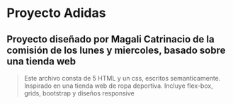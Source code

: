 # Proyecto Adidas

## Proyecto diseñado por Magali Catrinacio de la comisión de los lunes y miercoles, basado sobre una tienda web

> Este archivo consta de 5 HTML  y un css, escritos semanticamente. Inspirado en una tienda web de ropa deportiva. Incluye flex-box, grids, bootstrap y diseños responsive

